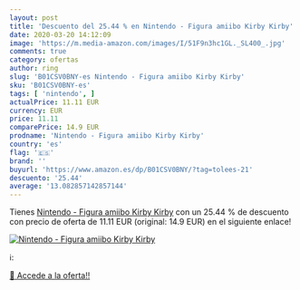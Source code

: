 ```yaml
---
layout: post
title: 'Descuento del 25.44 % en Nintendo - Figura amiibo Kirby Kirby'
date: 2020-03-20 14:12:09
image: 'https://m.media-amazon.com/images/I/51F9n3hc1GL._SL400_.jpg'
comments: true
category: ofertas
author: ring
slug: 'B01CSV0BNY-es Nintendo - Figura amiibo Kirby Kirby'
sku: 'B01CSV0BNY-es'
tags: [ 'nintendo', ]
actualPrice: 11.11 EUR
currency: EUR
price: 11.11
comparePrice: 14.9 EUR
prodname: 'Nintendo - Figura amiibo Kirby Kirby'
country: 'es'
flag: '🇪🇸'
brand: ''
buyurl: 'https://www.amazon.es/dp/B01CSV0BNY/?tag=tolees-21'
descuento: '25.44'
average: '13.082857142857144'
---
```


Tienes [Nintendo - Figura amiibo Kirby Kirby](https://www.amazon.es/dp/B01CSV0BNY/?tag=tolees-21) con un 25.44 % de descuento con precio de oferta de 11.11 EUR (original: 14.9 EUR) en el siguiente enlace!

[![Nintendo - Figura amiibo Kirby Kirby](https://m.media-amazon.com/images/I/51F9n3hc1GL._SL400_.jpg)](https://www.amazon.es/dp/B01CSV0BNY/?tag=tolees-21)

ℹ️:


[🛒 Accede a la oferta!!](https://www.amazon.es/dp/B01CSV0BNY/?tag=tolees-21)
